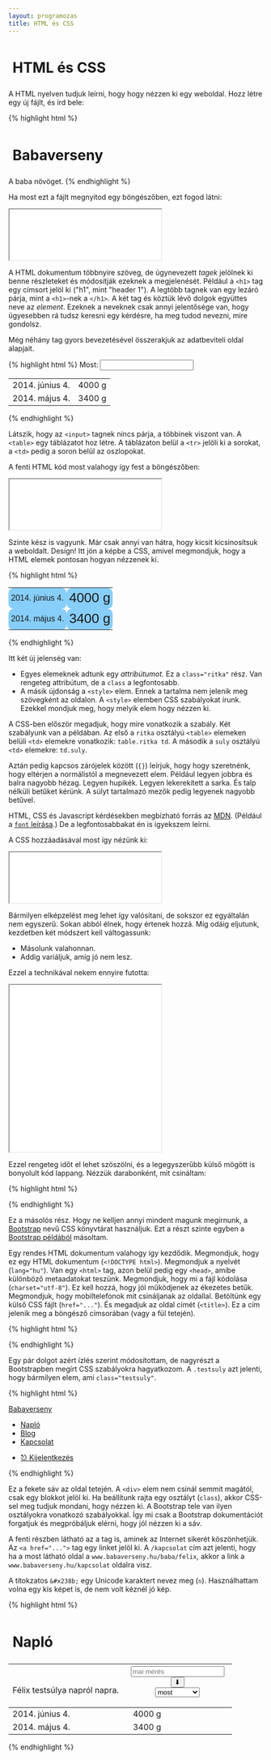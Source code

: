 ```yaml
---
layout: programozas
title: HTML és CSS
---
```


# HTML és CSS

A HTML nyelven tudjuk leírni, hogy hogy nézzen ki egy weboldal. Hozz létre egy új fájlt, és írd bele:

{% highlight html %}
<h1>Babaverseny</h1>
A baba növöget.
{% endhighlight %}

Ha most ezt a fájlt megnyitod egy böngészőben, ezt fogod látni:

<iframe height="100" src="pelda-alap-html.html">iframe</iframe>

A HTML dokumentum többnyire szöveg, de úgynevezett _tagek_ jelölnek ki benne részleteket és módosítják ezeknek a megjelenését.
Például a `<h1>` tag egy címsort jelöl ki ("h1", mint "header 1").
A legtöbb tagnek van egy lezáró párja, mint a `<h1>`-nek a `</h1>`.
A két tag és köztük lévő dolgok együttes neve az _element_.
Ezeknek a neveknek csak annyi jelentősége van, hogy ügyesebben rá tudsz keresni egy kérdésre, ha meg tudod nevezni, mire gondolsz.

Még néhány tag gyors bevezetésével összerakjuk az adatbeviteli oldal alapjait.

{% highlight html %}
Most: <input>
<table>
  <tr><td>2014. június 4.</td><td>4000 g</td></tr>
  <tr><td>2014. május 4.</td><td>3400 g</td></tr>
</table>
{% endhighlight %}

Látszik, hogy az `<input>` tagnek nincs párja, a többinek viszont van.
A `<table>` egy táblázatot hoz létre. A táblázaton belül a `<tr>` jelöli ki a sorokat, a `<td>` pedig a soron belül az oszlopokat.

A fenti HTML kód most valahogy így fest a böngészőben:

<iframe height="100" src="pelda-tablazattal.html">iframe</iframe>

Szinte kész is vagyunk. Már csak annyi van hátra, hogy kicsit kicsinosítsuk a weboldalt. Design!
Itt jön a képbe a CSS, amivel megmondjuk, hogy a HTML elemek pontosan hogyan nézzenek ki.

{% highlight html %}
<style>
table.ritka td {
  padding-right: 5px;
  padding-left: 5px;
  background: lightskyblue;
  border-radius: 10px;
  font-family: sans-serif;
}
td.suly {
  font-size: 20pt;
}
</style>
<table class="ritka">
  <tr><td>2014. június 4.</td><td class="suly">4000 g</td></tr>
  <tr><td>2014. május 4.</td><td class="suly">3400 g</td></tr>
</table>
{% endhighlight %}

Itt két új jelenség van:

- Egyes elemeknek adtunk egy _attribútumot_. Ez a `class="ritka"` rész.
  Van rengeteg attribútum, de a `class` a legfontosabb.
- A másik újdonság a `<style>` elem. Ennek a tartalma nem jelenik meg szövegként az oldalon.
  A `<style>` elemben CSS szabályokat írunk. Ezekkel mondjuk meg, hogy melyik elem hogy nézzen ki.

A CSS-ben először megadjuk, hogy mire vonatkozik a szabály. Két szabályunk van a példában.
Az első a `ritka` osztályú `<table>` elemeken belüli `<td>` elemekre vonatkozik: `table.ritka td`.
A második a `suly` osztályú `<td>` elemekre: `td.suly`.

Aztán pedig kapcsos zárójelek között (`{}`) leírjuk, hogy hogy szeretnénk, hogy eltérjen a normálistól a megnevezett elem.
Például legyen jobbra és balra nagyobb hézag. Legyen hupikék. Legyen lekerekített a sarka. És talp nélküli betűket kérünk.
A súlyt tartalmazó mezők pedig legyenek nagyobb betűvel.

HTML, CSS és Javascript kérdésekben megbízható forrás az [MDN](https://developer.mozilla.org/en-US/).
(Például a [`font` leírása](https://developer.mozilla.org/en/docs/Web/CSS/font).)
De a legfontosabbakat én is igyekszem leírni.

A CSS hozzáadásával most így nézünk ki:

<iframe height="100" src="pelda-alap-css.html">iframe</iframe>

Bármilyen elképzelést meg lehet így valósítani, de sokszor ez egyáltalán nem egyszerű. Sokan abból élnek, hogy értenek hozzá.
Míg odáig eljutunk, kezdetben két módszert kell váltogassunk:

- Másolunk valahonnan.
- Addig variáljuk, amíg jó nem lesz.

Ezzel a technikával nekem ennyire futotta:

<iframe height="330" src="pelda-bootstrappel.html">iframe</iframe>

Ezzel rengeteg időt el lehet szöszölni, és a legegyszerűbb külső mögött is bonyolult kód lappang.
Nézzük darabonként, mit csináltam:

{% highlight html %}
<!DOCTYPE html>
<html lang="hu">
  <head>
    <meta charset="utf-8">
    <meta name="viewport" content="width=device-width, initial-scale=1">
    <link rel="stylesheet" href="//netdna.bootstrapcdn.com/bootstrap/3.1.1/css/bootstrap.min.css">
    <title>Félix a Babaversenyen</title>
{% endhighlight %}

Ez a másolós rész. Hogy ne kelljen annyi mindent magunk megírnunk, a [Bootstrap](http://getbootstrap.com/) nevű CSS könyvtárat használjuk.
Ezt a részt szinte egyben a [Bootstrap példából](http://getbootstrap.com/getting-started/#template) másoltam.

Egy rendes HTML dokumentum valahogy így kezdődik.
Megmondjuk, hogy ez egy HTML dokumentum (`<!DOCTYPE html>`). Megmondjuk a nyelvét (`lang="hu"`).
Van egy `<html>` tag, azon belül pedig egy `<head>`, amibe különböző metaadatokat teszünk.
Megmondjuk, hogy mi a fájl kódolása (`charset="utf-8"`). Ez kell hozzá, hogy jól működjenek az ékezetes betűk.
Megmondjuk, hogy mobiltelefonok mit csináljanak az oldallal.
Betöltünk egy külső CSS fájlt (`href="..."`). És megadjuk az oldal címét (`<title>`).
Ez a cím jelenik meg a böngésző címsorában (vagy a fül tetején).

{% highlight html %}
    <style>
h1 {
  padding: 8px;
}
.testsuly th {
  font-weight: normal;
}
.testsuly .lead {
  margin-bottom: 0;
}
.testsuly td.lead {
  padding-left: 20px;
}
    </style>
  </head>
{% endhighlight %}

Egy pár dolgot azért ízlés szerint módosítottam, de nagyrészt a Bootstrapben megírt CSS szabályokra hagyatkozom.
A `.testsuly` azt jelenti, hogy bármilyen elem, ami `class="testsuly"`.

{% highlight html %}
  <body>
    <div class="navbar navbar-inverse navbar-static-top" role="navigation">
      <div class="container">
        <a class="navbar-brand" href="/">Babaverseny</a>
        <ul class="nav navbar-nav">
          <li class="active"><a href="#">Napló</a></li>
          <li><a href="/blog">Blog</a></li>
          <li><a href="/kapcsolat">Kapcsolat</a></li>
        </ul>
        <ul class="nav navbar-nav navbar-right">
          <li><a href="/kijelentkezes">&#x238b; Kijelentkezés</a></li>
        </div>
      </div>
    </div>
{% endhighlight %}

Ez a fekete sáv az oldal tetején. A `<div>` elem nem csinál semmit magától, csak egy blokkot jelöl ki.
Ha beállítunk rajta egy osztályt (`class`), akkor CSS-sel meg tudjuk mondani, hogy nézzen ki.
A Bootstrap tele van ilyen osztályokra vonatkozó szabályokkal.
Így mi csak a Bootstrap dokumentációt forgatjuk és megpróbáljuk elérni, hogy jól nézzen ki a sáv.

A fenti részben látható az a tag is, aminek az Internet sikerét köszönhetjük.
Az `<a href="...">` tag egy linket jelöl ki.
A `/kapcsolat` cím azt jelenti, hogy ha a most látható oldal a `www.babaverseny.hu/baba/felix`,
akkor a link a `www.babaverseny.hu/kapcsolat` oldalra visz.

A titokzatos `&#x238b;` egy Unicode karaktert nevez meg (`⎋`).
Használhattam volna egy kis képet is, de nem volt kéznél jó kép.

{% highlight html %}
    <div class="container">
      <h1>Napló</h1>
      <table class="testsuly table table-hover">
        <thead>
          <tr>
            <th>
              <p class="lead">Félix testsúlya napról napra.</p>
            </th>
            <th>
              <form class="form-inline">
                <div class="form-group">
                  <div class="input-group" style="width: 200px">
                    <input class="form-control" placeholder="mai mérés">
                    <span class="input-group-btn">
                      <button class="btn btn-primary">&#x2b07;</button>
                    </span>
                  </div>
                </div>
                <div class="form-group">
                  <select class="form-control">
                    <option>most</option>
                    <option>tegnap</option>
                    <option>tegnapelőtt</option>
                  </select>
                </div>
              </form>
            </th>
          </tr>
        </thead>
        <tbody>
          <tr><td>2014. június 4.</td><td class="lead">4000 g</td></tr>
          <tr><td>2014. május 4.</td><td class="lead">3400 g</td></tr>
        </tbody>
      </table>
    </div>
  </body>
</html>
{% endhighlight %}


